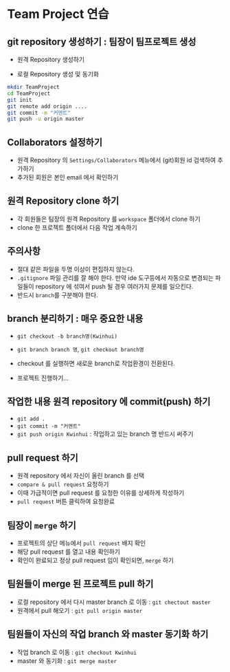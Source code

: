 # Team Project 연습

## git repository 생성하기 : 팀장이 팀프로젝트 생성
* 원격 Repository 생성하기

* 로컬 Repository 생성 및 동기화
```bash
mkdir TeamProject
cd TeamProject
git init
git remote add origin ....
git commit -m "커멘트"
git push -u origin master
```

## Collaborators 설정하기
* 원격 Repository 의 `Settings/Collaborators`   메뉴에서 (git)회원 id 검색하여 추가하기
* 추가된 회원은 본인 email 에서 확인하기

## 원격 Repository clone 하기
* 각 회원들은 팀장의 원격 Repository 를 `workspace` 폴더에서 clone 하기
* clone 한 프로젝트 폴더에서 다음 작업 계속하기

## 주의사항
* 절대 같은 파일을 두명 이상이 편집하지 않는다.
* `.gitignore` 파일 관리를 잘 해야 한다. 만약 ide 도구등에서 자동으로 변경되는 파일들이 repository 에 섞여서 push 될 경우 여러가지 문제를 일으킨다.
* 반드시 `branch`를 구분해야 한다.

## branch 분리하기 : 매우 중요한 내용
* `git checkout -b branch명(Kwinhui)`
* `git branch branch 명`, `git checkout branch명`
* checkout 를 실행하면 새로운 branch로 작업환경이 전환된다.

* 프로젝트 진행하기...

## 작업한 내용 원격 repository 에 commit(push) 하기
* `git add .`
* `git commit -m "커멘트"`
* `git push origin Kwinhui` : 작업하고 있는 branch 명 반드시 써주기

## pull request 하기
* 원격 repository 에서 자신이 올린 branch 를 선택
* `compare & pull request` 요청하기
* 이때 가급적이면 pull request 를 요청한 이유를 상세하게 작성하기
* `pull request` 버튼 클릭하여 요청완료

## 팀장이 `merge` 하기
* 프로젝트의 상단 메뉴에서 `pull request` 배지 확인
* 해당 pull request 를 열고 내용 확인하기
* 확인이 완료되고 정상 pull request 임이 확인되면, `merge` 하기

## 팀원들이 merge 된 프로젝트 pull 하기
* 로컬 repository 에서 다시 master branch 로 이동 : `git chectout master`
* 원격에서 pull 해오기 : `git pull origin master`

## 팀원들이 자신의 작업 branch 와 master 동기화 하기
* 작업 branch 로 이동 : `git checkout Kwinhui`
* master 와 동기화 : `git merge master`